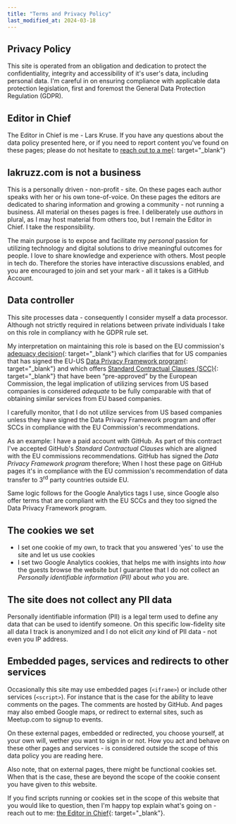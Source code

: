 ```yaml
---
title: "Terms and Privacy Policy"
last_modified_at: 2024-03-18
---
```


## Privacy Policy

This site is operated from an obligation and dedication to protect the confidentiality, integrity and accessibility of it's user's data, including personal data. I'm careful in on ensuring compliance with applicable data protection legislation, first and foremost the General Data Protection Regulation (GDPR).

## Editor in Chief

The Editor in Chief is me - Lars Kruse. If you have any questions about the data policy presented here, or if you need to report content you've found on these pages; please do not hesitate to [reach out to a me](mailto:lars@lakruzz.com){: target="_blank"}

## lakruzz.com is not a business

This is a personally driven - non-profit - site. On these pages each author speaks with her or his own tone-of-voice. On these pages the editors are dedicated to sharing information and growing a community - not running a business. All material on theses pages is free. I deliberately use _authors_ in plural, as I may host material from others too, but I remain the Editor in Chief. I take the responsibility.

The main purpose is to expose and facilitate my _personal_ passion for utilizing technology and digital solutions to drive meaningful outcomes for people. I love to share knowledge and experience with others. Most people in tech do. Therefore the stories have interactive discussions enabled, and you are encouraged to join and set your mark - all it takes is a GitHub Account.

## Data controller

This site processes data - consequently I consider myself a data processor.  Although not strictly required in relations between private individuals I take on this role in compliancy with he GDPR rule set.

My interpretation on maintaining this role is based on the EU commission's [adequacy decision](https://ec.europa.eu/commission/presscorner/detail/en/ip_23_3721){: target="_blank"} which clarifies that for US companies that has signed the EU-US [Data Privacy Framework program](https://www.dataprivacyframework.gov/){: target="_blank"} and which offers [Standard Contractual Clauses (SCC)](https://commission.europa.eu/law/law-topic/data-protection/international-dimension-data-protection/standard-contractual-clauses-scc_en){: target="_blank"}
that have been “pre-approved” by the European Commission, the legal implication of utilizing services from US based companies is considered _adequate_ to be fully comparable with that of obtaining similar services from EU based companies.

I carefully monitor, that I do not utilize services from US based companies unless they have signed the Data Privacy Framework program and offer SCCs in compliance with the EU Commission's recommendations.

As an example: I have a paid account with GitHub. As part of this contract I've accepted GitHub's _Standard Contractual Clauses_ which are aligned with the EU commissions recommendations. GitHub has signed the _Data Privacy Framework program_ therefore; When I host these page on GitHub pages it's in compliance with the EU commission's recommendation of data transfer to 3<sup>rd</sup> party countries outside EU.

Same logic follows for the Google Analytics tags I use, since Google also offer terms that are compliant with the EU SCCs and they too signed the Data Privacy Framework program.

## The cookies we set

- I set one cookie of my own, to track that you answered 'yes' to use the site and let us use cookies
- I set two Google Analytics cookies, that helps me with insights into _how_ the guests browse the website but I guarantee that I do not collect an _Personally identifiable information (PII)_ about _who_ you are.

## The site does not collect any PII data

Personally identifiable information (PII) is a legal term used to define any data that can be used to identify someone. On this specific low-fidelity site all data I track is anonymized and I do not elicit _any_ kind of PII data - not even you IP address.

## Embedded pages, services and redirects to other services

Occasionally this site may use embedded pages (`<iframe>`) or include other services (`<script>`). For instance that is the case for the ability to leave comments on the pages. The comments are hosted by GitHub. And pages may also embed Google maps, or redirect to external sites, such as Meetup.com to signup to events.

On these external pages, embedded or redirected, you choose yourself, at your own will, wether you want to sign in or not. How you act and behave on these other pages and services - is considered outside the scope of this data policy you are reading here.

Also note, that on external pages, there might be functional cookies set. When that is the case, these are beyond the scope of the cookie consent you have given to _this_ website.

If you find scripts running or cookies set in the scope of this website that you would like to question, then I'm happy top explain what's going on - reach out to me: [the Editor in Chief](maintlo:lars@lakruzz.com){: target="_blank"}.
